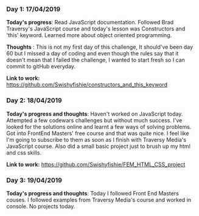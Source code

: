 <!-- # 100 Days Of Code - Log

<!--### Day 0: February 30, 2016 (Example 1)
##### (delete me or comment me out)

<!--**Today's Progress**: Fixed CSS, worked on canvas functionality for the app.

<!--**Thoughts:** I really struggled with CSS, but, overall, I feel like I am slowly getting better at it. Canvas is still new for me, but I managed to figure out some basic functionality.

<!-- **Link to work:** [Calculator App](http://www.example.com) -->

### Day 1: 17/04/2019

**Today's progress**: Read JavaScript documentation. Followed Brad Traversy's JavaScript course and today's lesson was Constructors and 'this' keyword. Learned more about object oriented programming.

**Thoughts** : This is not my first day of this challenge, It should've been day 60 but I missed a day of coding and even though the rules say that it doesn't mean that I failed the challenge, I wanted to start fresh so I can commit to gitHub everyday. 

**Link to work:** https://github.com/Swishyfishie/constructors_and_this_keyword

### Day 2: 18/04/2019

**Today's progress and thoughts**: Haven't worked on JavaScript today. Attempted a few codewars challenges but without much success. I've looked for the solutions online and learnt a few ways of solving problems. Got into FrontEnd Masters' free course and that was quite nice. I feel like I'm going to subscribe to them as soon as I finish with Traversy Media's JavaScript course. Also did a small basic project just to brush up my html and css skills.

**Link to work:** https://github.com/Swishyfishie/FEM_HTML_CSS_project

### Day 3: 19/04/2019

**Today's progress and thoughts**: Today I followed Front End Masters couses. I followed examples from Traversy Media's course and worked in console. No projects today. 
